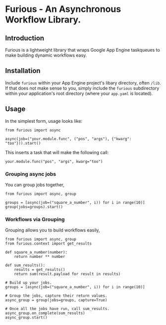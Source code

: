 Furious - An Asynchronous Workflow Library.
===========================================

Introduction
------------

Furious is a lightweight library that wraps Google App Engine taskqueues to
make building dynamic workflows easy.


Installation
------------
Include `furious` within your App Engine project's libary directory, often
`/lib`.  If that does not make sense to you, simply include the `furious`
subdirectory within your application's root directory (where your `app.yaml`
is located).

Usage
-----

In the simplest form, usage looks like:

    from furious import async

    async(job=("your.module.func", ("pos", "args"), {"kwarg": "too"})).start()

This inserts a task that will make the following call:

    your.module.func("pos", "args", kwarg="too")


### Grouping async jobs

You can group jobs together,

    from furious import async, group

    groups = [async(job=("square_a_number", i)) for i in range(10)]
    group(jobs=groups).start()

### Workflows via Grouping

Grouping allows you to build workflows easily,

    from furious import async, group
    from furious.context import get_results

    def square_a_number(number):
        return number ** number

    def sum_results():
        results = get_results()
        return sum(result.payload for result in results)

    # Build up your jobs.
    groups = [async(job=("square_a_number", i)) for i in range(10)]

    # Group the jobs, capture their return values.
    async_group = group(jobs=groups, capture=True)

    # Once all the jobs have run, call sum_results.
    async_group.on_complete(sum_results)
    async_group.start()

